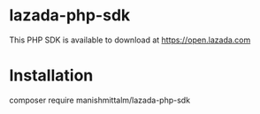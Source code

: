 # lazada-php-sdk
This PHP SDK is available to download at https://open.lazada.com

# Installation

composer require manishmittalm/lazada-php-sdk
